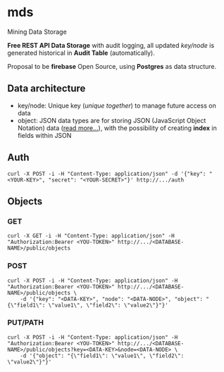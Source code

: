 # mds
Mining Data Storage

**Free REST API Data Storage** with audit logging, all updated *key/node* is generated historical in **Audit Table** (automatically).

Proposal to be **firebase** Open Source, using **Postgres** as data structure.

## Data architecture

- key/node: Unique key (*unique together*) to manage future access on data
- object: JSON data types are for storing JSON (JavaScript Object Notation) data ([read more...](https://www.postgresql.org/docs/9.4/static/datatype-json.html)), with the possibility of creating **index** in fields within JSON

## Auth

``` shell
curl -X POST -i -H "Content-Type: application/json" -d '{"key": "<YOUR-KEY>", "secret": "<YOUR-SECRET>"}' http://.../auth
```

## Objects

### GET

``` shell
curl -X GET -i -H "Content-Type: application/json" -H "Authorization:Bearer <YOU-TOKEN>" http://.../<DATABASE-NAME>/public/objects
```

### POST

``` shell
curl -X POST -i -H "Content-Type: application/json" -H "Authorization:Bearer <YOU-TOKEN>" http://.../<DATABASE-NAME>/public/objects \
	-d '{"key": "<DATA-KEY>", "node": "<DATA-NODE>", "object": "{\"field1\": \"value1\", \"field2\": \"value2\"}"}'
```

### PUT/PATH

``` shell
curl -X POST -i -H "Content-Type: application/json" -H "Authorization:Bearer <YOU-TOKEN>" http://.../<DATABASE-NAME>/public/objects?key=<DATA-KEY>&node=<DATA-NODE> \
	-d '{"object": "{\"field1\": \"value1\", \"field2\": \"value2\"}"}'
```
